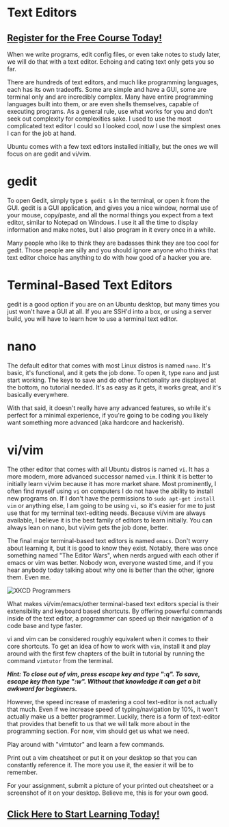 # Text Editors
##  [Register for the Free Course Today!](https://roppers.thinkific.com/courses/computing-fundamentals)
When we write programs, edit config files, or even take notes to study later, we will do that with a text editor. Echoing and cating text only gets you so far. 

There are hundreds of text editors, and much like programming languages, each has its own tradeoffs. Some are simple and have a GUI, some are terminal only and are incredibly complex. Many have entire programming languages built into them, or are even shells themselves, capable of executing programs. As a general rule, use what works for you and don't seek out complexity for complexities sake. I used to use the most complicated text editor I could so I looked cool, now I use the simplest ones I can for the job at hand.

Ubuntu comes with a few text editors installed initially,  but the ones we will focus on are gedit and vi/vim. 

# gedit

To open Gedit, simply type ```$ gedit &``` in the terminal, or open it from the GUI. gedit is a GUI application, and gives you a nice window, normal use of your mouse, copy/paste, and all the normal things you expect from a text editor, similar to Notepad on Windows. I use it all the time to display information and make notes, but I also program in it every once in a while. 

Many people who like to think they are badasses think they are too cool for gedit. Those people are silly and you should ignore anyone who thinks that text editor choice has anything to do with how good of a hacker you are. 

# Terminal-Based Text Editors 

gedit is a good option if you are on an Ubuntu desktop, but many times you just won't have a GUI at all. If you are SSH'd into a box, or using a server build, you will have to learn how to use a terminal text editor. 

# nano

The default editor that comes with most Linux distros is named ```nano```. It's basic, it's functional, and it gets the job done. To open it, type ```nano``` and just start working. The keys to save and do other functionality are displayed at the bottom, no tutorial needed. It's as easy as it gets, it works great, and it's basically everywhere. 

With that said, it doesn't really have any advanced features, so while it's perfect for a minimal experience, if you're going to be coding you likely want something more advanced (aka hardcore and hackerish).

# vi/vim

The other editor that comes with all Ubuntu distros is named ```vi```.  It has a more modern, more advanced successor named ```vim```.  I think it is better to initially learn vi/vim because it has more market share. Most prominently, I often find myself using ```vi``` on computers I do not have the ability to install new programs on. If I don't have the permissions to ```sudo apt-get install vim``` or anything else, I am going to be using ```vi```, so it's easier for me to just use that for my terminal text-editing needs. Because vi/vim are always available, I believe it is the best family of editors to learn initially. You can always lean on nano, but vi/vim gets the job done, better.

The final major terminal-based text editors is named ```emacs```. Don't worry about learning it, but it is good to know they exist. Notably, there was once something named "The Editor Wars", when nerds argued with each other if emacs or vim was better. Nobody won, everyone wasted time, and if you hear anybody today talking about why one is better than the other, ignore them. Even me. 

![XKCD Programmers](https://imgs.xkcd.com/comics/real_programmers.png)

What makes vi/vim/emacs/other terminal-based text editors special is their extensibility and keyboard based shortcuts. By offering powerful commands inside of the text editor, a programmer can speed up their navigation of a code base and type faster. 

vi and vim can be considered roughly equivalent when it comes to their core shortcuts. To get an idea of how to work with ```vim```, install it and play around with the first few chapters of the built in tutorial by running the command ```vimtutor``` from the terminal. 

***Hint: To close out of vim, press escape key and type ":q". To save, escape key then type ":w". Without that knowledge it can get a bit awkward for beginners.***

However, the speed increase of mastering a cool text-editor is not actually that much. Even if we increase speed of typing/navigation by 10%, it won't actually make us a better programmer. Luckily, there is a form of text-editor that provides that benefit to us that we will talk more about in the programming section. For now, vim should get us what we need. 

Play around with "vimtutor" and learn a few commands.

Print out a vim cheatsheet or put it on your desktop so that you can constantly reference it. The more you use it, the easier it will be to remember.

For your assignment, submit a picture of your printed out cheatsheet or a screenshot of it on your desktop. Believe me, this is for your own good. 


##  [Click Here to Start Learning Today!](https://roppers.thinkific.com/courses/computing-fundamentals)
